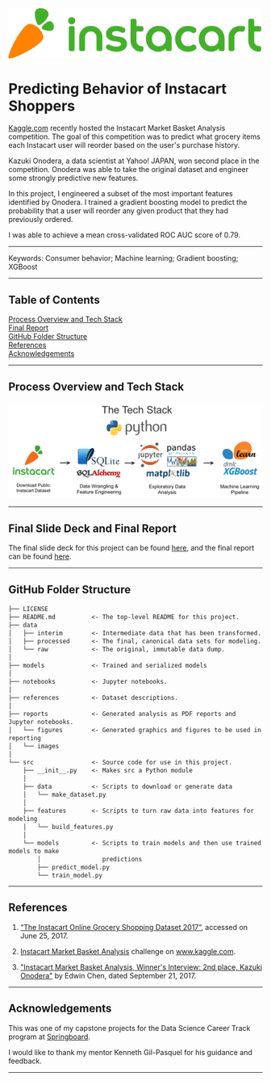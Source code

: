 ![logo](reports/images/Instacart_logo_and_wordmark.svg.png)


Predicting Behavior of Instacart Shoppers
==========================================

[Kaggle.com](kaggle.com) recently hosted the Instacart Market Basket Analysis competition.  The goal of this competition was to predict what grocery items each Instacart user will reorder based on the user's purchase history.

Kazuki Onodera, a data scientist at Yahoo! JAPAN, won second place in the competition.  Onodera was able to take the original dataset and engineer some strongly predictive new features.  

In this project, I engineered a subset of the most important features identified by Onodera.  I trained a gradient boosting model to predict the probability that a user will reorder any given product that they had previously ordered.  

I was able to achieve a mean cross-validated ROC AUC score of 0.79.

------------

Keywords:  Consumer behavior; Machine learning; Gradient boosting; XGBoost

------------


## Table of Contents

[Process Overview and Tech Stack](#process-overview-and-tech-stack)   
[Final Report](#final-report)   
[GitHub Folder Structure](#github-folder-structure)  
[References](#references)  
[Acknowledgements](#acknowledgements)

------------

## Process Overview and Tech Stack

![tech-stack](reports/images/tech-stack.png)

------------

## Final Slide Deck and Final Report

The final slide deck for this project can be found [here](https://github.com/zkneupper/Instacart-Prediction-Capstone/tree/master/reports/Final_Slide_Deck.pdf), and the final report can be found [here](https://github.com/zkneupper/Instacart-Prediction-Capstone/tree/master/reports/Final_Report.pdf).

------------

## GitHub Folder Structure

    ├── LICENSE
    ├── README.md          <- The top-level README for this project.
    ├── data
    │   ├── interim        <- Intermediate data that has been transformed.
    │   ├── processed      <- The final, canonical data sets for modeling.
    │   └── raw            <- The original, immutable data dump.
    │
    ├── models             <- Trained and serialized models
    │
    ├── notebooks          <- Jupyter notebooks.
    │
    ├── references         <- Dataset descriptions.
    │
    ├── reports            <- Generated analysis as PDF reports and Jupyter notebooks.
    │   └── figures        <- Generated graphics and figures to be used in reporting
    │   └── images    
    │
    └── src                <- Source code for use in this project.
        ├── __init__.py    <- Makes src a Python module
        │  
        ├── data           <- Scripts to download or generate data
        │   └── make_dataset.py
        │
        ├── features       <- Scripts to turn raw data into features for modeling
        │   └── build_features.py
        │
        └── models         <- Scripts to train models and then use trained models to make
            │                 predictions
            ├── predict_model.py
            └── train_model.py

------------

## References

1. [“The Instacart Online Grocery Shopping Dataset 2017”](https://www.instacart.com/datasets/grocery-shopping-2017), accessed on June 25, 2017.

2. [Instacart Market Basket Analysis](https://www.kaggle.com/c/instacart-market-basket-analysis#description) challenge on www.kaggle.com.

3. ["Instacart Market Basket Analysis, Winner's Interview: 2nd place, Kazuki Onodera"](http://blog.kaggle.com/2017/09/21/instacart-market-basket-analysis-winners-interview-2nd-place-kazuki-onodera/) by Edwin Chen, dated September 21, 2017.


------------

## Acknowledgements

This was one of my capstone projects for the Data Science Career Track program at [Springboard](https://www.springboard.com/workshops/data-science-career-track).  

I would like to thank my mentor Kenneth Gil-Pasquel for his guidance and feedback.  

------------
